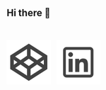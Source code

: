 ## Hi there 👋

<br>

[![CodePen!](https://raw.githubusercontent.com/brett-shenk/brett-shenk/main/icons/codepen.svg "CodePen")](https://codepen.io/armymen115/)
&nbsp;
[![Linkedin!](https://raw.githubusercontent.com/brett-shenk/brett-shenk/main/icons/linkedin.svg "Linkedin")](https://www.linkedin.com/in/brett-shenk-59480794/)
